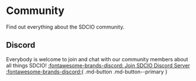 # Community
Find out everything about the SDCIO community.

## Discord
Everybody is welcome to join and chat with our community members about all things SDCIO!
[:fontawesome-brands-discord: Join SDCIO Discord Server :fontawesome-brands-discord:](https://discord.gg/sxF2fAyN){ .md-button .md-button--primary }